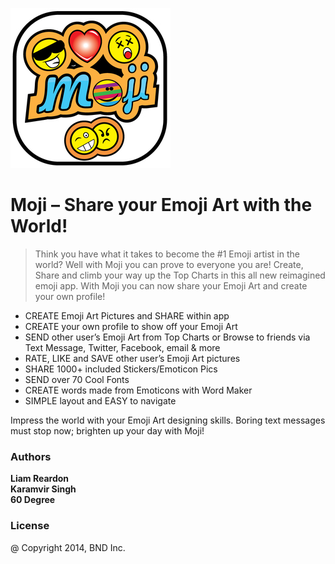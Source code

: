 ![Moji](https://github.com/liamreardon/Moji/blob/master/emijo/images/Moji_Icon_512_50.jpg)

# Moji – Share your Emoji Art with the World!

> Think you have what it takes to become the #1 Emoji artist in the world? Well with Moji you can prove to everyone you are! Create, Share and climb your way up the Top Charts in this all new reimagined emoji app.
With Moji you can now share your Emoji Art and create your own profile!

- CREATE Emoji Art Pictures and SHARE within app
- CREATE your own profile to show off your Emoji Art
- SEND other user’s Emoji Art from Top Charts or Browse to friends via Text Message, Twitter, Facebook, email & more
- RATE, LIKE and SAVE other user’s Emoji Art pictures
- SHARE 1000+ included Stickers/Emoticon Pics
- SEND over 70 Cool Fonts
- CREATE words made from Emoticons with Word Maker
- SIMPLE layout and EASY to navigate

Impress the world with your Emoji Art designing skills. Boring text messages must stop now; brighten up your day with Moji!

### Authors

**Liam Reardon**<br/>
**Karamvir Singh**<br/>
**60 Degree**<br/>

### License

@ Copyright 2014, BND Inc.
